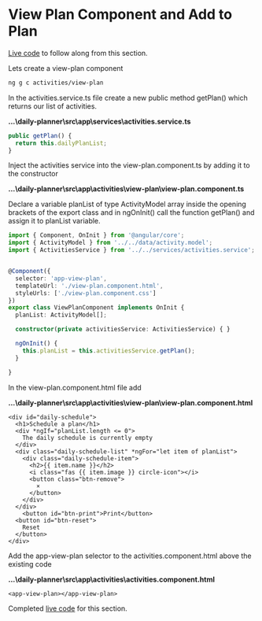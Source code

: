 # View Plan Component and Add to Plan

[Live code](https://stackblitz.com/edit/s5-inputs-outputs-eventemitter) to follow along from this section.

Lets create a view-plan component

```bash
ng g c activities/view-plan
```

In the activities.service.ts file create a new public method getPlan\(\) which returns our list of activities.

**...\daily-planner\src\app\services\activities.service.ts**

```typescript
public getPlan() {
  return this.dailyPlanList;
}
```

Inject the activities service into the view-plan.component.ts by adding it to the constructor

**...\daily-planner\src\app\activities\view-plan\view-plan.component.ts**

Declare a variable planList of type ActivityModel array inside the opening brackets of the export class and in ngOnInit\(\) call the function getPlan\(\) and assign it to planList variable.

```typescript
import { Component, OnInit } from '@angular/core';
import { ActivityModel } from '../../data/activity.model';
import { ActivitiesService } from '../../services/activities.service';


@Component({
  selector: 'app-view-plan',
  templateUrl: './view-plan.component.html',
  styleUrls: ['./view-plan.component.css']
})
export class ViewPlanComponent implements OnInit {
  planList: ActivityModel[];

  constructor(private activitiesService: ActivitiesService) { }

  ngOnInit() {
    this.planList = this.activitiesService.getPlan();
  }

}

```

In the view-plan.component.html file add

**...\daily-planner\src\app\activities\view-plan\view-plan.component.html**

```markup
<div id="daily-schedule">
  <h1>Schedule a plan</h1>
  <div *ngIf="planList.length <= 0">
    The daily schedule is currently empty
  </div>
  <div class="daily-schedule-list" *ngFor="let item of planList">
    <div class="daily-schedule-item">
      <h2>{{ item.name }}</h2>
      <i class="fas {{ item.image }} circle-icon"></i>
      <button class="btn-remove">
        ×
      </button>
    </div>
  </div>
    <button id="btn-print">Print</button>
  <button id="btn-reset">
    Reset
  </button>
</div>

```

Add the app-view-plan selector to the activities.component.html above the existing code

**...\daily-planner\src\app\activities\activities.component.html**

```markup
<app-view-plan></app-view-plan>
```

Completed [live code](https://stackblitz.com/edit/s6-view-plan-component) for this section.

